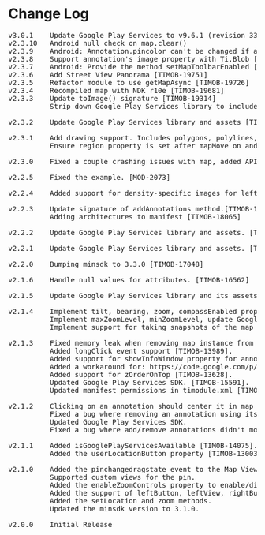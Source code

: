 # Change Log
<pre>
v3.0.1    Update Google Play Services to v9.6.1 (revision 33)
v2.3.10   Android null check on map.clear()
v2.3.9    Android: Annotation.pincolor can't be changed if annotation added to mapView. [TIMOB-20620]
v2.3.8    Support annotation's image property with Ti.Blob [MOD-2205]
v2.3.7    Android: Provide the method setMapToolbarEnabled [MOD-2189]
v2.3.6    Add Street View Panorama [TIMOB-19751]
v2.3.5    Refactor module to use getMapAsync [TIMOB-19726]
v2.3.4    Recompiled map with NDK r10e [TIMOB-19681]
v2.3.3    Update toImage() signature [TIMOB-19314]
          Strip down Google Play Services library to include only maps components [TIMOB-18082]

v2.3.2    Update Google Play Services library and assets [TIMOB-18988]

v2.3.1    Add drawing support. Includes polygons, polylines, and circles. [TIMOB-15410]
          Ensure region property is set after mapMove on android to match behavior of ios. [TIMOB-17857]

v2.3.0    Fixed a couple crashing issues with map, added API name. [TIMOB-18244]

v2.2.5    Fixed the example. [MOD-2073]

v2.2.4    Added support for density-specific images for leftButton and rightButton properties. [MOD-1771]

v2.2.3    Update signature of addAnnotations method.[TIMOB-17988]
          Adding architectures to manifest [TIMOB-18065]

v2.2.2    Update Google Play Services library and assets. [TIMODOPEN-451]

v2.2.1    Update Google Play Services library and assets. [TIMOB-17884]

v2.2.0    Bumping minsdk to 3.3.0 [TIMOB-17048]

v2.1.6    Handle null values for attributes. [TIMOB-16562]

v2.1.5    Update Google Play Services library and its assets. [TIMOB-16510]

v2.1.4    Implement tilt, bearing, zoom, compassEnabled properties [TIMOB-16180].
          Implement maxZoomLevel, minZoomLevel, update Google Play Services SDK [TIMOB-16180].
          Implement support for taking snapshots of the map [TIMOB-16180]

v2.1.3    Fixed memory leak when removing map instance from window [TIMOB-14772].
          Added longClick event support [TIMOB-13989].
          Added support for showInfoWindow property for annotations [TIMOB-12787].
          Added a workaround for: https://code.google.com/p/android/issues/detail?id=11676 [TIMOB-15565].
          Added support for zOrderOnTop [TIMOB-13628].
          Updated Google Play Services SDK. [TIMOB-15591].
          Updated manifest permissions in timodule.xml [TIMOB-14899].

v2.1.2    Clicking on an annotation should center it in map view [TIMOB-13778].
          Fixed a bug where removing an annotation using its title crashed the app [TIMOB-14502].
          Updated Google Play Services SDK.
          Fixed a bug where add/remove annotations didn't modify map's 'annotations' property correctly [TIMOB-14761].

v2.1.1    Added isGooglePlayServicesAvailable [TIMOB-14075].
          Added the userLocationButton property [TIMOB-13003].

v2.1.0    Added the pinchangedragstate event to the Map View.
          Supported custom views for the pin.
          Added the enableZoomControls property to enable/disable zoom controls.
          Added the support of leftButton, leftView, rightButton and leftView for annotations.
          Added the setLocation and zoom methods.
          Updated the minsdk version to 3.1.0.

v2.0.0    Initial Release
